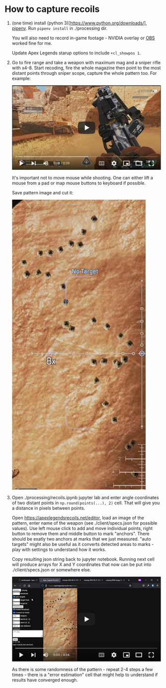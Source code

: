 # How to capture recoils

1. (one time) install (python 3)[https://www.python.org/downloads/], [pipenv](https://pipenv.pypa.io/en/latest/). Run `pipenv install` in ./processing dir.

    You will also need to record in-game footage - NVIDIA overlay or [OBS](https://obsproject.com/) worked fine for me.

    Update Apex Legends starup options to include `+cl_showpos 1`.

2. Go to fire range and take a weapon with maximum mag and a sniper rifle with x4-8. Start recoding, fire the whole magazine then point to the most distant points through sniper scope, capture the whole pattern too. For example:

    [![sample capture](./res/yt_capture.png)](https://www.youtube.com/watch?v=f52L6WkNIS0)

    It's important not to move mouse while shooting. One can either lift a mouse from a pad or map mouse buttons to keyboard if possible.

    Save pattern image and cut it:

    ![sample](./res/cut.png)

3. Open ./processing/recoils.ipynb jupyter lab and enter angle coordinates of two distant points in `np.round(points(...), 2)` cell. That will give you a distance in pixels between points.

    Open https://apexlegendsrecoils.net/editor, load an image of the pattern, enter name of the weapon (see ./client/specs.json for possible values). Use left mouse click to add and move individual points, right button to remove them and middle button to mark "anchors". There should be exatly two anchors at marks that we just measured. "auto targets" might also be useful as it converts detected areas to marks - play with settings to understand how it works.

    Copy resulting json string back to jupyter notebook. Running next cell will produce arrays for X and Y coordinates that now can be put into ./client/specs.json or somewhere else.

    [![sample capture](./res/yt_convert.png)](https://www.youtube.com/watch?v=tvXYcHC7TbU)

    As there is some randomness of the pattern - repeat 2-4 steps a few times - there is a "error estimation" cell that might help to understand if results have converged enough.


